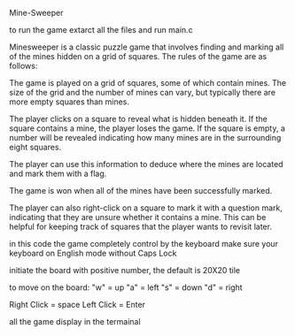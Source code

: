 Mine-Sweeper

to run the game extarct all the files and run main.c

Minesweeper is a classic puzzle game that involves finding and marking all of the mines hidden on a grid of squares. The rules of the game are as follows:

The game is played on a grid of squares, some of which contain mines. The size of the grid and the number of mines can vary, but typically there are more empty squares than mines.

The player clicks on a square to reveal what is hidden beneath it. If the square contains a mine, the player loses the game. If the square is empty, a number will be revealed indicating how many mines are in the surrounding eight squares.

The player can use this information to deduce where the mines are located and mark them with a flag.

The game is won when all of the mines have been successfully marked.

The player can also right-click on a square to mark it with a question mark, indicating that they are unsure whether it contains a mine. This can be helpful for keeping track of squares that the player wants to revisit later.

in this code the game completely control by the keyboard make sure your keyboard on English mode without Caps Lock

initiate the board with positive number, the default is 20X20 tile

to move on the board: "w" = up "a" = left "s" = down "d" = right

Right Click = space Left Click = Enter

all the game display in the termainal
